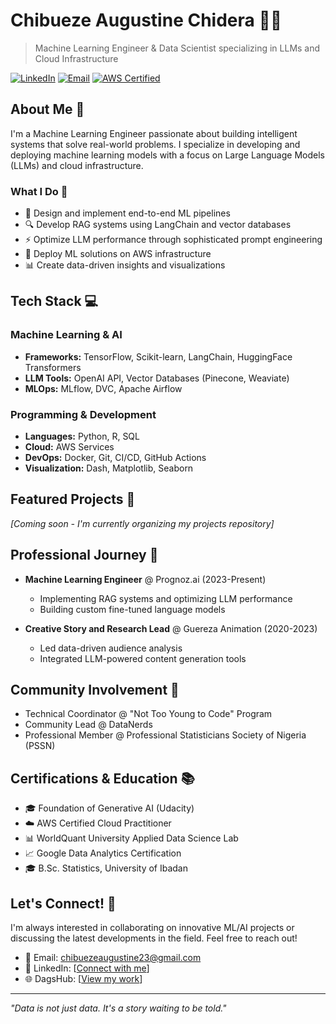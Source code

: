 # Chibueze Augustine Chidera 👨‍💻

> Machine Learning Engineer & Data Scientist specializing in LLMs and Cloud Infrastructure

[![LinkedIn](https://img.shields.io/badge/LinkedIn-Connect-blue)](https://www.linkedin.com) 
[![Email](https://img.shields.io/badge/Email-Contact-red)](mailto:chibuezeaugustine23@gmail.com)
[![AWS Certified](https://img.shields.io/badge/AWS-Certified_Cloud_Practitioner-orange)](https://www.credly.com/badges/199f10e9-bd0c-4d0f-9283-05c4dd5bfd46/public_url)

## About Me 🚀

I'm a Machine Learning Engineer passionate about building intelligent systems that solve real-world problems.  I specialize in developing and deploying machine learning models with a focus on Large Language Models (LLMs) and cloud infrastructure.

### What I Do 🔭

- 🤖 Design and implement end-to-end ML pipelines
- 🔍 Develop RAG systems using LangChain and vector databases
- ⚡ Optimize LLM performance through sophisticated prompt engineering
- 🚀 Deploy ML solutions on AWS infrastructure
- 📊 Create data-driven insights and visualizations

## Tech Stack 💻

### Machine Learning & AI
- **Frameworks:** TensorFlow, Scikit-learn, LangChain, HuggingFace Transformers
- **LLM Tools:** OpenAI API, Vector Databases (Pinecone, Weaviate)
- **MLOps:** MLflow, DVC, Apache Airflow

### Programming & Development
- **Languages:** Python, R, SQL
- **Cloud:** AWS Services
- **DevOps:** Docker, Git, CI/CD, GitHub Actions
- **Visualization:** Dash, Matplotlib, Seaborn

## Featured Projects 🌟

*[Coming soon - I'm currently organizing my projects repository]*

## Professional Journey 🎯

- **Machine Learning Engineer** @ Prognoz.ai (2023-Present)
  - Implementing RAG systems and optimizing LLM performance
  - Building custom fine-tuned language models
  
- **Creative Story and Research Lead** @ Guereza Animation (2020-2023)
  - Led data-driven audience analysis
  - Integrated LLM-powered content generation tools

## Community Involvement 🤝

- Technical Coordinator @ "Not Too Young to Code" Program
- Community Lead @ DataNerds
- Professional Member @ Professional Statisticians Society of Nigeria (PSSN)

## Certifications & Education 📚

- 🎓 Foundation of Generative AI (Udacity)
- ☁️ AWS Certified Cloud Practitioner
- 📊 WorldQuant University Applied Data Science Lab
- 📈 Google Data Analytics Certification
- 🎓 B.Sc. Statistics, University of Ibadan

## Let's Connect! 🤝

I'm always interested in collaborating on innovative ML/AI projects or discussing the latest developments in the field. Feel free to reach out!

- 📧 Email: chibuezeaugustine23@gmail.com
- 💼 LinkedIn: [[Connect with me](https://www.linkedin.com/in/augustine-chibueze-c/)]
- 🌐 DagsHub: [[View my work](https://dagshub.com/austinLorenzMccoy)]

---

*"Data is not just data. It's a story waiting to be told."*
